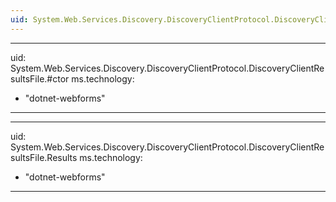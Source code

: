 ```yaml
---
uid: System.Web.Services.Discovery.DiscoveryClientProtocol.DiscoveryClientResultsFile
---
```


---
uid: System.Web.Services.Discovery.DiscoveryClientProtocol.DiscoveryClientResultsFile.#ctor
ms.technology: 
  - "dotnet-webforms"
---

---
uid: System.Web.Services.Discovery.DiscoveryClientProtocol.DiscoveryClientResultsFile.Results
ms.technology: 
  - "dotnet-webforms"
---
